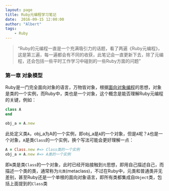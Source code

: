 ```yaml
---
layout: page
title: Ruby元编程学习笔记
date:  2016-09-15 12:00:00
author: "Albert"
tags:
    - Ruby
---
```


> “Ruby的元编程一直是一个充满吸引力的话题，看了两遍《Ruby元编程》，这是第三遍，每一遍都会有不同的收获，此笔记会一直更新下去，除了元编程，还会包括一些平时工作学习中碰到的一些Ruby方面的问题”

###  第一章 对象模型

Ruby是一门完全面向对象的语言，万物皆对象，根据[面向对象编程](https://zh.wikipedia.org/zh-cn/%E9%9D%A2%E5%90%91%E5%AF%B9%E8%B1%A1%E7%A8%8B%E5%BA%8F%E8%AE%BE%E8%AE%A1)的思想，对象是类的一个实例，而Ruby中，类也是一个对象，这个概念是能否理解Ruby元编程的关键，例如：
```ruby
class A
end

obj_a = A.new
```
此处定义类`A`，obj_a为A的一个实例，即obj_a是`A`的一个对象，但是`A`呢？`A`也是一个对象，`A`是类`Class`的一个实例，换个写法可能会更好理解一点：
```ruby
A = Class.new #=> Class类的一个实例
obj_a = A.new #=> A类的一个实例
```
即`A`类是类`Class`的一个对象，此时已经开始接触到`元`思想，即用自己描述自己，而描述一个类的类，通常称为`元类`(metaclass)，不过在Ruby中，元类和普通类并无差别，甚至Ruby还是一个单根的面向对象语言，即所有类都集成自`Object`类，包括上面提到的`Class`类
